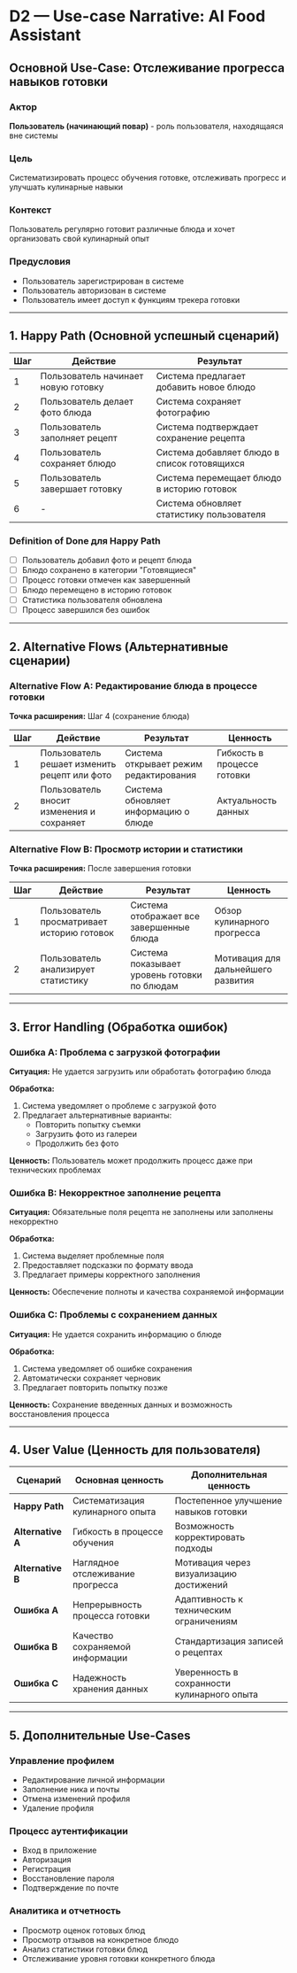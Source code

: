 # D2 — Use-case Narrative: AI Food Assistant

## Основной Use-Case: Отслеживание прогресса навыков готовки

### Актор
**Пользователь (начинающий повар)** - роль пользователя, находящаяся вне системы

### Цель
Систематизировать процесс обучения готовке, отслеживать прогресс и улучшать кулинарные навыки

### Контекст
Пользователь регулярно готовит различные блюда и хочет организовать свой кулинарный опыт

### Предусловия
- Пользователь зарегистрирован в системе
- Пользователь авторизован в системе
- Пользователь имеет доступ к функциям трекера готовки

---

## 1. Happy Path (Основной успешный сценарий)

| Шаг | Действие | Результат |
|-----|----------|-----------|
| 1 | Пользователь начинает новую готовку | Система предлагает добавить новое блюдо |
| 2 | Пользователь делает фото блюда | Система сохраняет фотографию |
| 3 | Пользователь заполняет рецепт | Система подтверждает сохранение рецепта |
| 4 | Пользователь сохраняет блюдо | Система добавляет блюдо в список готовящихся |
| 5 | Пользователь завершает готовку | Система перемещает блюдо в историю готовок |
| 6 | - | Система обновляет статистику пользователя |

### Definition of Done для Happy Path
- [ ] Пользователь добавил фото и рецепт блюда
- [ ] Блюдо сохранено в категории "Готовящиеся"
- [ ] Процесс готовки отмечен как завершенный
- [ ] Блюдо перемещено в историю готовок
- [ ] Статистика пользователя обновлена
- [ ] Процесс завершился без ошибок

---

## 2. Alternative Flows (Альтернативные сценарии)

### Alternative Flow A: Редактирование блюда в процессе готовки

**Точка расширения:** Шаг 4 (сохранение блюда)

| Шаг | Действие | Результат | Ценность |
|-----|----------|-----------|----------|
| 1 | Пользователь решает изменить рецепт или фото | Система открывает режим редактирования | Гибкость в процессе готовки |
| 2 | Пользователь вносит изменения и сохраняет | Система обновляет информацию о блюде | Актуальность данных |

### Alternative Flow B: Просмотр истории и статистики

**Точка расширения:** После завершения готовки

| Шаг | Действие | Результат | Ценность |
|-----|----------|-----------|----------|
| 1 | Пользователь просматривает историю готовок | Система отображает все завершенные блюда | Обзор кулинарного прогресса |
| 2 | Пользователь анализирует статистику | Система показывает уровень готовки по блюдам | Мотивация для дальнейшего развития |

---

## 3. Error Handling (Обработка ошибок)

### Ошибка A: Проблема с загрузкой фотографии

**Ситуация:** Не удается загрузить или обработать фотографию блюда

**Обработка:**
1. Система уведомляет о проблеме с загрузкой фото
2. Предлагает альтернативные варианты:
   - Повторить попытку съемки
   - Загрузить фото из галереи
   - Продолжить без фото

**Ценность:** Пользователь может продолжить процесс даже при технических проблемах

### Ошибка B: Некорректное заполнение рецепта

**Ситуация:** Обязательные поля рецепта не заполнены или заполнены некорректно

**Обработка:**
1. Система выделяет проблемные поля
2. Предоставляет подсказки по формату ввода
3. Предлагает примеры корректного заполнения

**Ценность:** Обеспечение полноты и качества сохраняемой информации

### Ошибка C: Проблемы с сохранением данных

**Ситуация:** Не удается сохранить информацию о блюде

**Обработка:**
1. Система уведомляет об ошибке сохранения
2. Автоматически сохраняет черновик
3. Предлагает повторить попытку позже

**Ценность:** Сохранение введенных данных и возможность восстановления процесса

---

## 4. User Value (Ценность для пользователя)

| Сценарий | Основная ценность | Дополнительная ценность |
|----------|-------------------|--------------------------|
| **Happy Path** | Систематизация кулинарного опыта | Постепенное улучшение навыков готовки |
| **Alternative A** | Гибкость в процессе обучения | Возможность корректировать подходы |
| **Alternative B** | Наглядное отслеживание прогресса | Мотивация через визуализацию достижений |
| **Ошибка A** | Непрерывность процесса готовки | Адаптивность к техническим ограничениям |
| **Ошибка B** | Качество сохраняемой информации | Стандартизация записей о рецептах |
| **Ошибка C** | Надежность хранения данных | Уверенность в сохранности кулинарного опыта |

---

## 5. Дополнительные Use-Cases

### Управление профилем
- Редактирование личной информации
- Заполнение ника и почты
- Отмена изменений профиля
- Удаление профиля

### Процесс аутентификации
- Вход в приложение
- Авторизация
- Регистрация
- Восстановление пароля
- Подтверждение по почте

### Аналитика и отчетность
- Просмотр оценок готовых блюд
- Просмотр отзывов на конкретное блюдо
- Анализ статистики готовки блюд
- Отслеживание уровня готовки конкретного блюда
